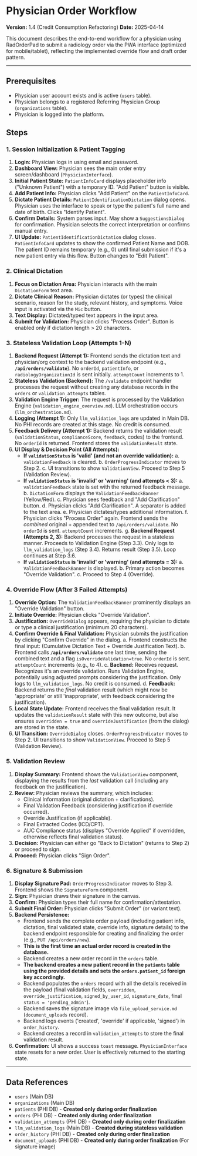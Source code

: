 # Physician Order Workflow

**Version:** 1.4 (Credit Consumption Refactoring)
**Date:** 2025-04-14

This document describes the end-to-end workflow for a physician using RadOrderPad to submit a radiology order via the PWA interface (optimized for mobile/tablet), reflecting the implemented override flow and draft order pattern.

---

## Prerequisites

-   Physician user account exists and is active (`users` table).
-   Physician belongs to a registered Referring Physician Group (`organizations` table).
-   Physician is logged into the platform.

## Steps

### 1. Session Initialization & Patient Tagging

1.  **Login:** Physician logs in using email and password.
2.  **Dashboard View:** Physician sees the main order entry screen/dashboard (`PhysicianInterface`).
3.  **Initial Patient State:** `PatientInfoCard` displays placeholder info ("Unknown Patient") with a temporary ID. "Add Patient" button is visible.
4.  **Add Patient Info:** Physician clicks "Add Patient" on the `PatientInfoCard`.
5.  **Dictate Patient Details:** `PatientIdentificationDictation` dialog opens. Physician uses the interface to speak or type the patient's full name and date of birth. Clicks "Identify Patient".
6.  **Confirm Details:** System parses input. May show a `SuggestionsDialog` for confirmation. Physician selects the correct interpretation or confirms manual entry.
7.  **UI Update:** `PatientIdentificationDictation` dialog closes. `PatientInfoCard` updates to show the confirmed Patient Name and DOB. The patient ID remains temporary (e.g., 0) until final submission if it's a new patient entry via this flow. Button changes to "Edit Patient".

### 2. Clinical Dictation

1.  **Focus on Dictation Area:** Physician interacts with the main `DictationForm` text area.
2.  **Dictate Clinical Reason:** Physician dictates (or types) the clinical scenario, reason for the study, relevant history, and symptoms. Voice input is activated via the `Mic` button.
3.  **Text Display:** Dictated/typed text appears in the input area.
4.  **Submit for Validation:** Physician clicks "Process Order". Button is enabled only if dictation length > 20 characters.

### 3. Stateless Validation Loop (Attempts 1-N)

1.  **Backend Request (Attempt 1):** Frontend sends the dictation text and physician/org context to the backend validation endpoint (e.g., **`/api/orders/validate`**). No `orderId`, `patientInfo`, or `radiologyOrganizationId` is sent initially. `attemptCount` increments to 1.
2.  **Stateless Validation (Backend):** The `/validate` endpoint handler processes the request without creating any database records in the `orders` or `validation_attempts` tables.
3.  **Validation Engine Trigger:** The request is processed by the Validation Engine (`validation_engine_overview.md`). LLM orchestration occurs (`llm_orchestration.md`).
4.  **Logging (Attempt 1):** Only `llm_validation_logs` are updated in Main DB. No PHI records are created at this stage. No credit is consumed.
5.  **Feedback Delivery (Attempt 1):** Backend returns the validation result (`validationStatus`, `complianceScore`, `feedback`, codes) to the frontend. No `orderId` is returned. Frontend stores the `validationResult` state.
6.  **UI Display & Decision Point (All Attempts):**
    *   **If `validationStatus` is 'valid' (and not an override validation):**
        a.  `validationFeedback` is cleared.
        b.  `OrderProgressIndicator` moves to Step 2.
        c.  UI transitions to show `ValidationView`. Proceed to Step 5 (Validation Review).
    *   **If `validationStatus` is 'invalid' or 'warning' (and attempts < 3):**
        a.  `validationFeedback` state is set with the returned feedback message.
        b.  `DictationForm` displays the `ValidationFeedbackBanner` (Yellow/Red).
        c.  Physician sees feedback and "Add Clarification" button.
        d.  Physician clicks "Add Clarification". A separator is added to the text area.
        e.  Physician dictates/types additional information.
        f.  Physician clicks "Process Order" again. Frontend sends the *combined* original + appended text to `/api/orders/validate`. No `orderId` is sent. `attemptCount` increments.
        g.  **Backend Request (Attempts 2, 3):** Backend processes the request in a stateless manner. Proceeds to Validation Engine (Step 3.3). Only logs to `llm_validation_logs` (Step 3.4). Returns result (Step 3.5). Loop continues at Step 3.6.
    *   **If `validationStatus` is 'invalid' or 'warning' (and attempts = 3):**
        a.  `ValidationFeedbackBanner` is displayed.
        b.  Primary action becomes "Override Validation".
        c.  Proceed to Step 4 (Override).

### 4. Override Flow (After 3 Failed Attempts)

1.  **Override Option:** The `ValidationFeedbackBanner` prominently displays an "Override Validation" button.
2.  **Initiate Override:** Physician clicks "Override Validation".
3.  **Justification:** `OverrideDialog` appears, requiring the physician to dictate or type a clinical justification (minimum 20 characters).
4.  **Confirm Override & Final Validation:** Physician submits the justification by clicking "Confirm Override" in the dialog.
    a.  Frontend constructs the final input: (Cumulative Dictation Text + Override Justification Text).
    b.  Frontend calls **`/api/orders/validate`** one last time, sending the combined text and a flag `isOverrideValidation=true`. No `orderId` is sent. `attemptCount` increments (e.g., to 4).
    c.  **Backend:** Receives request. Recognizes it's an override validation. Runs Validation Engine, potentially using adjusted prompts considering the justification. Only logs to `llm_validation_logs`. No credit is consumed.
    d.  **Feedback:** Backend returns the *final* validation result (which might now be 'appropriate' or still 'inappropriate', with feedback considering the justification).
5.  **Local State Update:** Frontend receives the final validation result. It updates the `validationResult` state with this new outcome, but also ensures `overridden = true` and `overrideJustification` (from the dialog) are stored in the state.
6.  **UI Transition:** `OverrideDialog` closes. `OrderProgressIndicator` moves to Step 2. UI transitions to show `ValidationView`. Proceed to Step 5 (Validation Review).

### 5. Validation Review

1.  **Display Summary:** Frontend shows the `ValidationView` component, displaying the results from the *last* validation call (including any feedback on the justification).
2.  **Review:** Physician reviews the summary, which includes:
    *   Clinical Information (original dictation + clarifications).
    *   Final Validation Feedback (considering justification if override occurred).
    *   Override Justification (if applicable).
    *   Final Extracted Codes (ICD/CPT).
    *   AUC Compliance status (displays "Override Applied" if overridden, otherwise reflects final validation status).
3.  **Decision:** Physician can either go "Back to Dictation" (returns to Step 2) or proceed to sign.
4.  **Proceed:** Physician clicks "Sign Order".

### 6. Signature & Submission

1.  **Display Signature Pad:** `OrderProgressIndicator` moves to Step 3. Frontend shows the `SignatureForm` component.
2.  **Sign:** Physician draws their signature in the canvas.
3.  **Confirm:** Physician types their full name for confirmation/attestation.
4.  **Submit Final Order:** Physician clicks "Submit Order" (or variant text).
5.  **Backend Persistence:**
     *   Frontend sends the complete order payload (including patient info, dictation, final validated state, override info, signature details) to the backend endpoint responsible for creating and finalizing the order (e.g., `PUT /api/orders/new`).
     *   **This is the first time an actual order record is created in the database.**
     *   Backend creates a new order record in the `orders` table.
     *   **The backend creates a new patient record in the `patients` table using the provided details and sets the `orders.patient_id` foreign key accordingly.**
     *   Backend populates the `orders` record with all the details received in the payload (final validation fields, `overridden`, `override_justification`, `signed_by_user_id`, `signature_date`, final `status = 'pending_admin'`).
     *   Backend saves the signature image via `file_upload_service.md` (`document_uploads` record).
     *   Backend logs events ('created', 'override' if applicable, 'signed') in `order_history`.
     *   Backend creates a record in `validation_attempts` to store the final validation result.
6.  **Confirmation:** UI shows a success `toast` message. `PhysicianInterface` state resets for a new order. User is effectively returned to the starting state.

---

## Data References

-   `users` (Main DB)
-   `organizations` (Main DB)
-   `patients` (PHI DB) - **Created only during order finalization**
-   `orders` (PHI DB) - **Created only during order finalization**
-   `validation_attempts` (PHI DB) - **Created only during order finalization**
-   `llm_validation_logs` (Main DB) - **Created during stateless validation**
-   `order_history` (PHI DB) - **Created only during order finalization**
-   `document_uploads` (PHI DB) - **Created only during order finalization** (For signature image)